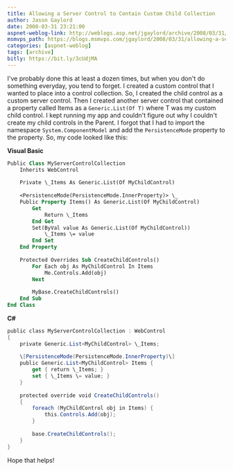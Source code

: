 ```yaml
---
title: Allowing a Server Control to Contain Custom Child Collection
author: Jason Gaylord
date: 2008-03-31 23:21:00
aspnet-weblog-link: http://weblogs.asp.net/jgaylord/archive/2008/03/31/allowing-a-server-control-to-contain-custom-child-collection.aspx
msmvps_path: https://blogs.msmvps.com/jgaylord/2008/03/31/allowing-a-server-control-to-contain-custom-child-collection/
categories: [aspnet-weblog]
tags: [archive]
bitly: https://bit.ly/3cUdjMA
---
```


I've probably done this at least a dozen times, but when you don't do something everyday, you tend to forget. I created a custom control that I wanted to place into a control collection. So, I created the child control as a custom server control. Then I created another server control that contained a property called Items as a `Generic.List(Of T)` where T was my custom child control. I kept running my app and couldn't figure out why I couldn't create my child controls in the Parent. I forgot that I had to import the namespace `System.ComponentModel` and add the `PersistenceMode` property to the property. So, my code looked like this:

**Visual Basic**
```vb
Public Class MyServerControlCollection  
    Inherits WebControl  
  
    Private \_Items As Generic.List(Of MyChildControl)  
  
    <PersistenceMode(PersistenceMode.InnerProperty)> \_  
    Public Property Items() As Generic.List(Of MyChildControl)  
        Get  
            Return \_Items  
        End Get  
        Set(ByVal value As Generic.List(Of MyChildControl))  
            \_Items \= value  
        End Set  
    End Property  
  
    Protected Overrides Sub CreateChildControls()  
        For Each obj As MyChildControl In Items  
            Me.Controls.Add(obj)  
        Next  
  
        MyBase.CreateChildControls()  
    End Sub
End Class
```

**C#**
```csharp
public class MyServerControlCollection : WebControl  
{   
    private Generic.List<MyChildControl> \_Items;  
  
    \[PersistenceMode(PersistenceMode.InnerProperty)\]  
    public Generic.List<MyChildControl> Items {  
        get { return \_Items; }  
        set { \_Items \= value; }  
    }  
  
    protected override void CreateChildControls()  
    {  
        foreach (MyChildControl obj in Items) {  
            this.Controls.Add(obj);  
        }  
  
        base.CreateChildControls();  
    }  
}
```

Hope that helps!